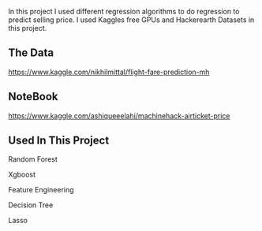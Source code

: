 In this project I used different regression algorithms to do regression to predict selling price. I used Kaggles free GPUs and Hackerearth Datasets in this project.

<h2>The Data</h2>

https://www.kaggle.com/nikhilmittal/flight-fare-prediction-mh

<h2>NoteBook</h2>

https://www.kaggle.com/ashiqueeelahi/machinehack-airticket-price

<h2>Used In This Project</h2>

Random Forest

Xgboost

Feature Engineering

Decision Tree

Lasso
